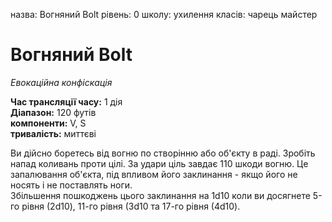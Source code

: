 назва: Вогняний Bolt рівень: 0 школу: ухилення класів: чарець майстер

# Вогняний Bolt
_Евокаційна конфіскація_

**Час трансляції часу:** 1 дія    
**Діапазон:** 120 футів    
**компоненти:** V, S    
**тривалість:** миттєві

Ви дійсно боретесь від вогню по створінню або об'єкту в раді. Зробіть напад коливань проти цілі. За удари ціль завдає 110 шкоди вогню. Це запалювання об'єкта, під впливом його заклинання - якщо його не носять і не поставлять ноги.    
Збільшення пошкоджень цього заклинання на 1d10 коли ви досягнете 5-го рівня (2d10), 11-го рівня (3d10 та 17-го рівня (4d10).